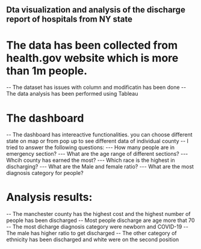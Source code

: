 ## Dta visualization and analysis of the discharge report of hospitals from NY state

# The data has been collected from health.gov website which is more than 1m people. 

-- The dataset has issues with column and modificatin has been done
-- The data analysis has been performed using Tableau

# The dashboard
-- The dashboard has intereactive functionalities. you can choose different state on map or from pop up to see different data of individual county
-- I tried to answer the following questions:
 --- How many people are in emergency section?
 --- What are the age range of different sections?
 --- Whcih county has earned the most?
 --- Which race is the highest in discharging?
 --- What are the Male and female ratio?
 --- What are the most diagnosis category for people?

 # Analysis results:

 -- The manchester county has the highest cost and the highest number of people has been discharged
 -- Most people discharge are age more that 70 
 -- The most dicharge diagnosis category were newborn and COVID-19
 -- The male has higher ratio to get discharged
 -- The other category of ethnicity has been discharged and white were on the second position
 

